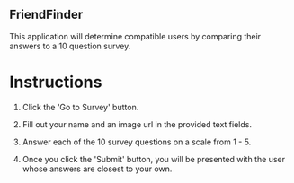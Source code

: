 ## FriendFinder

This application will determine compatible users by comparing their answers to a 10 question survey.

# Instructions

1. Click the 'Go to Survey' button.

2. Fill out your name and an image url in the provided text fields.

3. Answer each of the 10 survey questions on a scale from 1 - 5.

4. Once you click the 'Submit' button, you will be presented with the user whose answers are closest to your own.